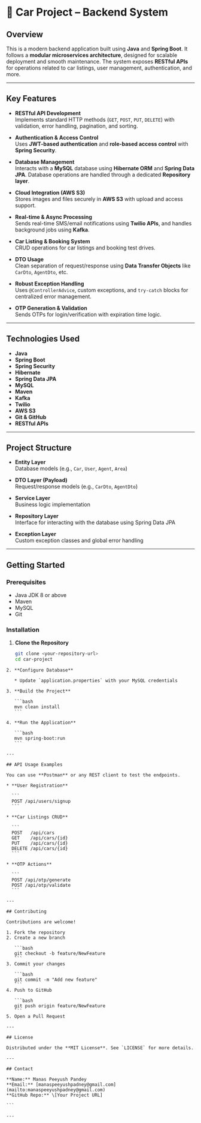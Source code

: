 # 🚗 Car Project – Backend System

## Overview

This is a modern backend application built using **Java** and **Spring Boot**. It follows a **modular microservices architecture**, designed for scalable deployment and smooth maintenance. The system exposes **RESTful APIs** for operations related to car listings, user management, authentication, and more.

---

## Key Features

- **RESTful API Development**  
  Implements standard HTTP methods (`GET`, `POST`, `PUT`, `DELETE`) with validation, error handling, pagination, and sorting.

- **Authentication & Access Control**  
  Uses **JWT-based authentication** and **role-based access control** with **Spring Security**.

- **Database Management**  
  Interacts with a **MySQL** database using **Hibernate ORM** and **Spring Data JPA**. Database operations are handled through a dedicated **Repository layer**.

- **Cloud Integration (AWS S3)**  
  Stores images and files securely in **AWS S3** with upload and access support.

- **Real-time & Async Processing**  
  Sends real-time SMS/email notifications using **Twilio APIs**, and handles background jobs using **Kafka**.

- **Car Listing & Booking System**  
  CRUD operations for car listings and booking test drives.

- **DTO Usage**  
  Clean separation of request/response using **Data Transfer Objects** like `CarDto`, `AgentDto`, etc.

- **Robust Exception Handling**  
  Uses `@ControllerAdvice`, custom exceptions, and `try-catch` blocks for centralized error management.

- **OTP Generation & Validation**  
  Sends OTPs for login/verification with expiration time logic.

---

## Technologies Used

- **Java**
- **Spring Boot**
- **Spring Security**
- **Hibernate**
- **Spring Data JPA**
- **MySQL**
- **Maven**
- **Kafka**
- **Twilio**
- **AWS S3**
- **Git & GitHub**
- **RESTful APIs**

---

## Project Structure

- **Entity Layer**  
  Database models (e.g., `Car`, `User`, `Agent`, `Area`)

- **DTO Layer (Payload)**  
  Request/response models (e.g., `CarDto`, `AgentDto`)

- **Service Layer**  
  Business logic implementation

- **Repository Layer**  
  Interface for interacting with the database using Spring Data JPA

- **Exception Layer**  
  Custom exception classes and global error handling

---

## Getting Started

### Prerequisites

- Java JDK 8 or above
- Maven
- MySQL
- Git

### Installation

1. **Clone the Repository**
   ```bash
   git clone <your-repository-url>
   cd car-project
````
2. **Configure Database**

   * Update `application.properties` with your MySQL credentials

3. **Build the Project**

   ```bash
   mvn clean install
   ```

4. **Run the Application**

   ```bash
   mvn spring-boot:run
   ```

---

## API Usage Examples

You can use **Postman** or any REST client to test the endpoints.

* **User Registration**

  ```
  POST /api/users/signup
  ```

* **Car Listings CRUD**

  ```
  POST   /api/cars
  GET    /api/cars/{id}
  PUT    /api/cars/{id}
  DELETE /api/cars/{id}
  ```

* **OTP Actions**

  ```
  POST /api/otp/generate
  POST /api/otp/validate
  ```

---

## Contributing

Contributions are welcome!

1. Fork the repository
2. Create a new branch

   ```bash
   git checkout -b feature/NewFeature
   ```
3. Commit your changes

   ```bash
   git commit -m "Add new feature"
   ```
4. Push to GitHub

   ```bash
   git push origin feature/NewFeature
   ```
5. Open a Pull Request

---

## License

Distributed under the **MIT License**. See `LICENSE` for more details.

---

## Contact

**Name:** Manas Peeyush Pandey
**Email:** [manaspeeyushpadney@gmail.com](mailto:manaspeeyushpadney@gmail.com)
**GitHub Repo:** \[Your Project URL]

```

---
